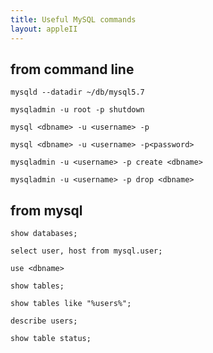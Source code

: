 ```yaml
---
title: Useful MySQL commands
layout: appleII
---
```


from command line
-----------------

`mysqld --datadir ~/db/mysql5.7`

`mysqladmin -u root -p shutdown`

`mysql <dbname> -u <username> -p`

`mysql <dbname> -u <username> -p<password>`

`mysqladmin -u <username> -p create <dbname>`

`mysqladmin -u <username> -p drop <dbname>`

from mysql
----------

`show databases;`

`select user, host from mysql.user;`

`use <dbname>`

`show tables;`

`show tables like "%users%";`

`describe users;`

`show table status;`
